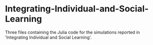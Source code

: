 # Integrating-Individual-and-Social-Learning

Three files containing the Julia code for the simulations reported in 'Integrating Individual and Social Learning'.
